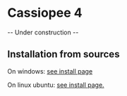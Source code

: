 # Cassiopee 4

-- Under construction --

## Installation from sources

On windows: [see install page](https://github.com/onera/Cassiopee/blob/main/docs/developers/Install/msys2.md)

On linux ubuntu: [see install page.](https://github.com/onera/Cassiopee/blob/main/docs/developers/Install/ubuntu.md)